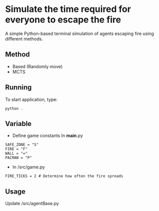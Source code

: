 # Simulate the time required for everyone to escape the fire

A simple Python-based terminal simulation of agents escaping fire using different methods.

## Method
- Based (Randomly move)
- MCTS

## Running

To start application, type:

```
python .
```
## Variable
- Define game constants In __main__.py
```
SAFE_ZONE = "S"
FIRE = "F"
WALL = "="
PACMAN = "P"
```
- In /src/game.py
```
FIRE_TICKS = 2 # Determine how often the fire spreads
```


## Usage
Update /src/agentBase.py
